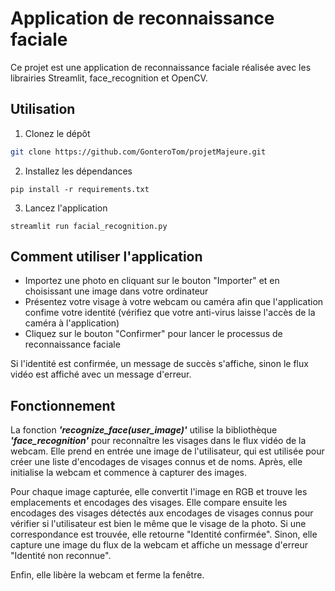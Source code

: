 # Application de reconnaissance faciale

Ce projet est une application de reconnaissance faciale réalisée avec les librairies Streamlit, face_recognition et OpenCV.


## Utilisation

1.  Clonez le dépôt

```bash
git clone https://github.com/GonteroTom/projetMajeure.git
```
2.  Installez les dépendances 

```
pip install -r requirements.txt
```

3.  Lancez l'application 

```arduino
streamlit run facial_recognition.py
```


## Comment utiliser l'application

* Importez une photo en cliquant sur le bouton "Importer" et en choisissant une image dans votre ordinateur
* Présentez votre visage à votre webcam ou caméra afin que l'application confime votre identité (vérifiez que votre anti-virus laisse l'accès de la caméra à l'application)
* Cliquez sur le bouton "Confirmer" pour lancer le processus de reconnaissance faciale

Si l'identité est confirmée, un message de succès s'affiche, sinon le flux vidéo est affiché avec un message d'erreur.


## Fonctionnement 

La fonction ***'recognize_face(user_image)'*** utilise la bibliothèque ***'face_recognition'*** pour reconnaître les visages dans le flux vidéo de la webcam.
Elle prend en entrée une image de l'utilisateur, qui est utilisée pour créer une liste d'encodages de visages connus et de noms.
Après, elle initialise la webcam et commence à capturer des images. 

Pour chaque image capturée, elle convertit l'image en RGB et trouve les emplacements et encodages des visages.
Elle compare ensuite les encodages des visages détectés aux encodages de visages connus pour vérifier si l'utilisateur est bien le même que le visage de la photo. 
Si une correspondance est trouvée, elle retourne "Identité confirmée". Sinon, elle capture une image du flux de la webcam et affiche un message d'erreur "Identité non reconnue".

Enfin, elle libère la webcam et ferme la fenêtre.
